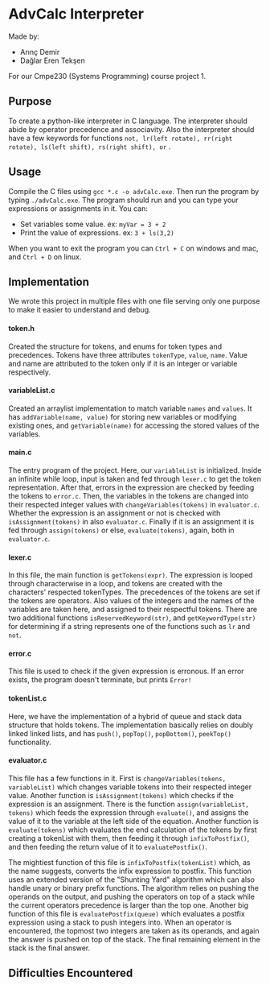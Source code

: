 # AdvCalc Interpreter
Made by:

- Arınç Demir
- Dağlar Eren Tekşen

For our Cmpe230 (Systems Programming) course project 1.

## Purpose
To create a python-like interpreter in C language. The interpreter should abide by operator precedence and associavity. Also the interpreter should have a few keywords for functions `not, lr(left rotate), rr(right rotate), ls(left shift), rs(right shift), or` .

## Usage
Compile the C files using `gcc *.c -o advCalc.exe`. Then run the program by typing `./advCalc.exe`. The program should run and you can type your expressions or assignments in it. You can:
- Set variables some value. ex: `myVar = 3 + 2`
- Print the value of expressions. ex: `3 + ls(3,2)`

When you want to exit the program you can `Ctrl + C` on windows and mac, and `Ctrl + D` on linux.

## Implementation
We wrote this project in multiple files with one file serving only one purpose to make it easier to understand and debug.

#### token.h
Created the structure for tokens, and enums for token types and precedences. Tokens have three attributes `tokenType`, `value`, `name`. Value and name are attributed to the token only if it is an integer or variable respectively.

#### variableList.c
Created an arraylist implementation to match variable `names` and `values`. It has `addVariable(name, value)` for storing new variables or modifying existing ones, and `getVariable(name)` for accessing the stored values of the variables.

#### main.c
The entry program of the project. Here, our `variableList` is initialized. Inside an infinite while loop, input is taken and fed through `lexer.c` to get the token representation. After that, errors in the expression are checked by feeding the tokens to `error.c`. Then, the variables in the tokens are changed into their respected integer values with `changeVariables(tokens)` in `evaluator.c`. Whether the expression is an assignment or not is checked with `isAssignment(tokens)` in also `evaluator.c`. Finally if it is an assignment it is fed through `assign(tokens)` or else, `evaluate(tokens)`, again, both in `evaluator.c`.

#### lexer.c
In this file, the main function is `getTokens(expr)`. The expression is looped through characterwise in a loop, and tokens are created with the characters' respected tokenTypes. The precedences of the tokens are set if the tokens are operators. Also values of the integers and the names of the variables are taken here, and assigned to their respectful tokens. There are two additional functions `isReservedKeyword(str)`, and `getKeywordType(str)` for determining if a string represents one of the functions such as `lr` and `not`.

#### error.c
This file is used to check if the given expression is erronous. If an error exists, the program doesn't terminate, but prints `Error!`

#### tokenList.c
Here, we have the implementation of a hybrid of queue and stack data structure that holds tokens. The implementation basically relies on doubly linked linked lists, and has `push()`, `popTop()`, `popBottom()`, `peekTop()` functionality. 

#### evaluator.c
This file has a few functions in it. First is `changeVariables(tokens, variableList)` which changes variable tokens into their respected integer value. Another function is `isAssignment(tokens)` which checks if the expression is an assignment. There is the function `assign(variableList, tokens)` which feeds the expression through `evaluate()`, and assigns the value of it to the variable at the left side of the equation. Another function is `evaluate(tokens)` which evaluates the end calculation of the tokens by first creating a tokenList with them, then feeding it through `infixToPostfix()`, and then feeding the return value of it to `evaluatePostfix()`. 

The mightiest function of this file is `infixToPostfix(tokenList)` which, as the name suggests, converts the infix expression to postfix. This function uses an extended version of the "Shunting Yard" algorithm which can also handle unary or binary prefix functions. The algorithm relies on pushing the operands on the output, and pushing the operators on top of a stack while the current operators precedence is larger than the top one. Another big function of this file is `evaluatePostfix(queue)` which evaluates a postfix expression using a stack to push integers into. When an operator is encountered, the topmost two integers are taken as its operands, and again the answer is pushed on top of the stack. The final remaining element in the stack is the final answer.

## Difficulties Encountered
